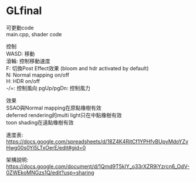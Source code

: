 # GLfinal

可更動code <br/>
main.cpp, shader code <br/>

控制 <br/>
WASD: 移動 <br/>
滾輪: 控制移動速度 <br/>
F: 切換Post Effect效果 (bloom and hdr activated by default) <br/> 
N: Normal mapping on/off <br/> 
H: HDR on/off <br/>
-/=: 控制風向
pgUp/pgDn: 控制風力

效果 <br/>
SSAO與Normal mapping在原點橡樹有效 <br/>
deferred rendering的multi light只在中點橡樹有效 <br/>
toon shading在遠點橡樹有效 <br/>

進度表: https://docs.google.com/spreadsheets/d/18Z4K4RitCf1YPHfvBUpyMdoYZvHwg00s0Yi5LTxOerE/edit#gid=0 <br/>

架構說明: https://docs.google.com/document/d/1Qmd9T5klY_o33rXZR9iYzrcn6_OdV-0ZWEkoMNGzs1Q/edit?usp=sharing <br/>
